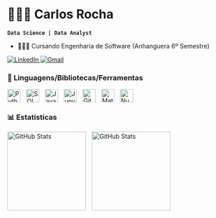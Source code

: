 # 👨🏻‍💻 Carlos Rocha

**`Data Science | Data Analyst`**

- 👨🏽‍🎓 Cursando Engenharia de Software (Anhanguera 6º Semestre)
<a href="https://www.linkedin.com/in/carlos-rocha-b7b09524b/" target="_blank" rel="noopener noreferrer">
  <img 
    src="https://img.shields.io/badge/LinkedIn-carlos%20rocha-0A66C2?style=for-the-badge&logo=linkedin&logoColor=white" 
    alt="LinkedIn"
  />
</a>
<a href="mailto:devcarlosrocha23@gmail.com" target="_blank" rel="noopener noreferrer">
  <img 
    src="https://img.shields.io/badge/Gmail-devcarlosrocha23@gmail.com-D14836?style=for-the-badge&logo=gmail&logoColor=white" 
    alt="Gmail"
  />
</a>

<br>

### 🤖 Linguagens/Bibliotecas/Ferramentas

<img 
    align="left" 
    alt="Python"
    title="Python" 
    width="30px" 
    style="padding-right: 10px;" 
    src="https://cdn.jsdelivr.net/gh/devicons/devicon@latest/icons/python/python-original.svg" 
/>
<img 
    align="left" 
    alt="SQL"
    title="SQL" 
    width="30px" 
    style="padding-right: 10px;" 
    src="https://cdn.jsdelivr.net/gh/devicons/devicon@latest/icons/azuresqldatabase/azuresqldatabase-original.svg" 
/>
<img 
    align="left" 
    alt="Javascript"
    title="Javascript" 
    width="30px" 
    style="padding-right: 10px;" 
    src="https://cdn.jsdelivr.net/gh/devicons/devicon@latest/icons/javascript/javascript-original.svg" 
/>

<img 
    align="left" 
    alt="Jupyter" 
    title="Jupyter"
    width="30px" 
    style="padding-right: 10px;" 
    src="https://cdn.jsdelivr.net/gh/devicons/devicon@latest/icons/jupyter/jupyter-original-wordmark.svg" 
/>
<img 
    align="left" 
    alt="Git" 
    title="Git"
    width="30px" 
    style="padding-right: 10px;" 
    src="https://cdn.jsdelivr.net/gh/devicons/devicon@latest/icons/git/git-original.svg" 
/>
<img 
    align="left" 
    alt="Matplotlib"
    title="Matplotlib" 
    width="30px" 
    style="padding-right: 10px;" 
    src="https://cdn.jsdelivr.net/gh/devicons/devicon@latest/icons/matplotlib/matplotlib-original.svg" 
/>
<img 
    align="left" 
    alt="NumPy" 
    title="NumPy"
    width="30px" 
    style="padding-right: 10px;" 
    src="https://cdn.jsdelivr.net/gh/devicons/devicon@latest/icons/numpy/numpy-original.svg" 
/>
<br clear="left"/>

### 📊 Estatísticas

<p>
  <img 
    align="left" 
    alt="GitHub Stats" 
    height="180" 
    style="padding-right: 10px;" 
    src="https://github-readme-stats.vercel.app/api?username=rochhax&show_icons=true&theme=tokyonight&include_all_commits=true&locale=pt-br&bg_color=00000000" 
  />
  <img 
    align="left" 
    alt="GitHub Stats" 
    height="180" 
    src="https://github-readme-stats.vercel.app/api/top-langs/?username=rochhax&theme=tokyonight&layout=compact&custom_title=Tecnologias&langs_count=6&bg_color=00000000" 
  />
</p>
<br clear="left"/>
